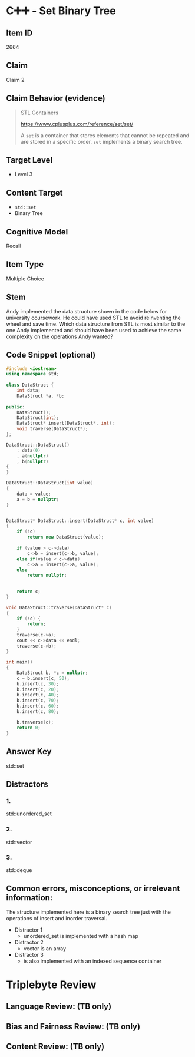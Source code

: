 # C➕➕ - Set Binary Tree

## Item ID
2664

## Claim
Claim 2

## Claim Behavior (evidence)
> STL Containers 
> 
> https://www.cplusplus.com/reference/set/set/
> 
> A `set` is a container that stores elements that cannot be repeated and are stored in a specific order. `set` implements a binary search tree.

## Target Level
- Level 3

## Content Target
- `std::set`
- Binary Tree

## Cognitive Model
Recall

## Item Type
Multiple Choice

## Stem
Andy implemented the data structure shown in the code below for university coursework. He could have used STL to avoid reinventing the wheel and save time. Which data structure from STL is most similar to the one Andy implemented and should have been used to achieve the same complexity on the operations Andy wanted?

## Code Snippet (optional)
```cpp
#include <iostream>
using namespace std;
 
class DataStruct {
    int data;
    DataStruct *a, *b;
 
public:    
    DataStruct();
    DataStruct(int);
    DataStruct* insert(DataStruct*, int);
    void traverse(DataStruct*);
};

DataStruct::DataStruct()
    : data(0)
    , a(nullptr)
    , b(nullptr)
{
}

DataStruct::DataStruct(int value)
{
    data = value;
    a = b = nullptr;
}


DataStruct* DataStruct::insert(DataStruct* c, int value)
{
    if (!c)
        return new DataStruct(value);    
    
    if (value > c->data)
        c->b = insert(c->b, value);    
    else if(value < c->data)
        c->a = insert(c->a, value);    
    else
        return nullptr;

    
    return c;
} 

void DataStruct::traverse(DataStruct* c)
{
    if (!c) {
        return;
    }
    traverse(c->a);
    cout << c->data << endl;
    traverse(c->b);
}

int main()
{
    DataStruct b, *c = nullptr;
    c = b.insert(c, 50);
    b.insert(c, 30);
    b.insert(c, 20);
    b.insert(c, 40);
    b.insert(c, 70);
    b.insert(c, 60);
    b.insert(c, 80);
 
    b.traverse(c);
    return 0;
}
```


## Answer Key
std::set

## Distractors
### 1.
std::unordered_set

### 2.
std::vector

### 3.
std::deque

## Common errors, misconceptions, or irrelevant information:
The structure implemented here is a binary search tree just with the operations of insert and inorder traversal.
- Distractor 1
    - unordered_set is implemented with a hash map
- Distractor 2
    - vector is an array
- Distractor 3
    - is also implemented with an indexed sequence container

# Triplebyte Review

## Language Review: (TB only)

## Bias and Fairness Review: (TB only)

## Content Review: (TB only)

